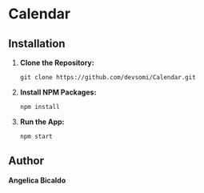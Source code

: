 # Calendar

## Installation

1. **Clone the Repository:** 
    ```
    git clone https://github.com/devsomi/Calendar.git
    ```

2. **Install NPM Packages:**
    ```
    npm install
    ```

3. **Run the App:**
    ```
    npm start
    ```

## Author

**Angelica Bicaldo**

